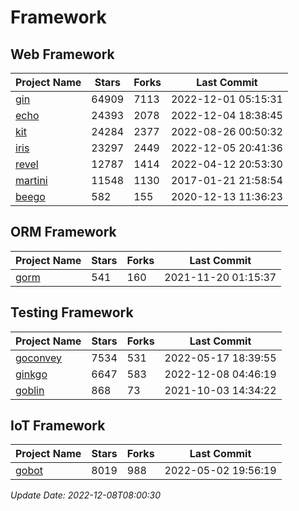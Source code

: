 # Framework

## Web Framework
| Project Name | Stars | Forks | Last Commit |
| ------------ | ----- | ----- | ----------- |
| [gin](https://github.com/gin-gonic/gin) | 64909 | 7113 | 2022-12-01 05:15:31 |
| [echo](https://github.com/labstack/echo) | 24393 | 2078 | 2022-12-04 18:38:45 |
| [kit](https://github.com/go-kit/kit) | 24284 | 2377 | 2022-08-26 00:50:32 |
| [iris](https://github.com/kataras/iris) | 23297 | 2449 | 2022-12-05 20:41:36 |
| [revel](https://github.com/revel/revel) | 12787 | 1414 | 2022-04-12 20:53:30 |
| [martini](https://github.com/go-martini/martini) | 11548 | 1130 | 2017-01-21 21:58:54 |
| [beego](https://github.com/astaxie/beego) | 582 | 155 | 2020-12-13 11:36:23 |

## ORM Framework
| Project Name | Stars | Forks | Last Commit |
| ------------ | ----- | ----- | ----------- |
| [gorm](https://github.com/jinzhu/gorm) | 541 | 160 | 2021-11-20 01:15:37 |

## Testing Framework
| Project Name | Stars | Forks | Last Commit |
| ------------ | ----- | ----- | ----------- |
| [goconvey](https://github.com/smartystreets/goconvey) | 7534 | 531 | 2022-05-17 18:39:55 |
| [ginkgo](https://github.com/onsi/ginkgo) | 6647 | 583 | 2022-12-08 04:46:19 |
| [goblin](https://github.com/franela/goblin) | 868 | 73 | 2021-10-03 14:34:22 |

## IoT Framework
| Project Name | Stars | Forks | Last Commit |
| ------------ | ----- | ----- | ----------- |
| [gobot](https://github.com/hybridgroup/gobot) | 8019 | 988 | 2022-05-02 19:56:19 |

*Update Date: 2022-12-08T08:00:30*